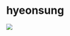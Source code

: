 # hyeonsung

<img src="https://img.shields.io/badge/Javasrcipt-F7DF1E?style=flat-square&logo=Javascript&logoColor=white"/>
